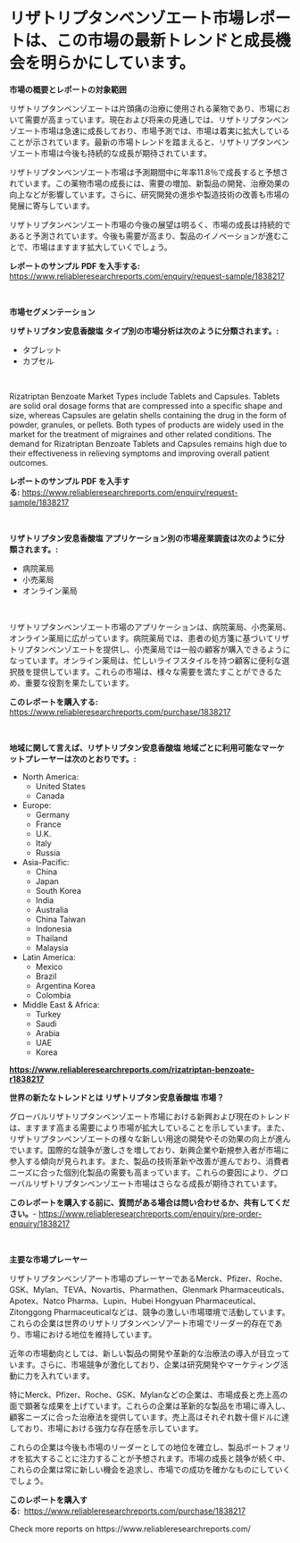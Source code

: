 <p><h1>リザトリプタンベンゾエート市場レポートは、この市場の最新トレンドと成長機会を明らかにしています。</h1></p><p><strong>市場の概要とレポートの対象範囲</strong></p>
<p><p>リザトリプタンベンゾエートは片頭痛の治療に使用される薬物であり、市場において需要が高まっています。現在および将来の見通しでは、リザトリプタンベンゾエート市場は急速に成長しており、市場予測では、市場は着実に拡大していることが示されています。最新の市場トレンドを踏まえると、リザトリプタンベンゾエート市場は今後も持続的な成長が期待されています。</p><p>リザトリプタンベンゾエート市場は予測期間中に年率11.8％で成長すると予想されています。この薬物市場の成長には、需要の増加、新製品の開発、治療効果の向上などが影響しています。さらに、研究開発の進歩や製造技術の改善も市場の発展に寄与しています。</p><p>リザトリプタンベンゾエート市場の今後の展望は明るく、市場の成長は持続的であると予測されています。今後も需要が高まり、製品のイノベーションが進むことで、市場はますます拡大していくでしょう。</p></p>
<p><strong>レポートのサンプル PDF を入手する:</strong> <a href="https://www.reliableresearchreports.com/enquiry/request-sample/1838217">https://www.reliableresearchreports.com/enquiry/request-sample/1838217</a></p>
<p>&nbsp;</p>
<p><strong>市場セグメンテーション</strong></p>
<p><strong>リザトリプタン安息香酸塩 タイプ別の市場分析は次のように分類されます。:</strong></p>
<p><ul><li>タブレット</li><li>カプセル</li></ul></p>
<p>&nbsp;</p>
<p><p>Rizatriptan Benzoate Market Types include Tablets and Capsules. Tablets are solid oral dosage forms that are compressed into a specific shape and size, whereas Capsules are gelatin shells containing the drug in the form of powder, granules, or pellets. Both types of products are widely used in the market for the treatment of migraines and other related conditions. The demand for Rizatriptan Benzoate Tablets and Capsules remains high due to their effectiveness in relieving symptoms and improving overall patient outcomes.</p></p>
<p><strong>レポートのサンプル PDF を入手する:</strong>&nbsp;<a href="https://www.reliableresearchreports.com/enquiry/request-sample/1838217">https://www.reliableresearchreports.com/enquiry/request-sample/1838217</a></p>
<p>&nbsp;</p>
<p><strong> リザトリプタン安息香酸塩 アプリケーション別の市場産業調査は次のように分類されます。:</strong></p>
<p><ul><li>病院薬局</li><li>小売薬局</li><li>オンライン薬局</li></ul></p>
<p>&nbsp;</p>
<p><p>リザトリプタンベンゾエート市場のアプリケーションは、病院薬局、小売薬局、オンライン薬局に広がっています。病院薬局では、患者の処方箋に基づいてリザトリプタンベンゾエートを提供し、小売薬局では一般の顧客が購入できるようになっています。オンライン薬局は、忙しいライフスタイルを持つ顧客に便利な選択肢を提供しています。これらの市場は、様々な需要を満たすことができるため、重要な役割を果たしています。</p></p>
<p><strong>このレポートを購入する:</strong>&nbsp; <a href="https://www.reliableresearchreports.com/purchase/1838217">https://www.reliableresearchreports.com/purchase/1838217</a></p>
<p>&nbsp;</p>
<p><strong>地域に関して言えば、リザトリプタン安息香酸塩 地域ごとに利用可能なマーケットプレーヤーは次のとおりです。:</strong></p>
<p><ul>
    <li>
        North America:
        <ul>
            <li>United States</li>
            <li>Canada</li>
        </ul>
    </li>
    <li>
        Europe:
        <ul>
            <li>Germany</li>
            <li>France</li>
            <li>U.K.</li>
            <li>Italy</li>
            <li>Russia</li>
        </ul>
    </li>
    <li>
        Asia-Pacific:
        <ul>
            <li>China</li>
            <li>Japan</li>
            <li>South Korea</li>
            <li>India</li>
            <li>Australia</li>
            <li>China Taiwan</li>
            <li>Indonesia</li>
            <li>Thailand</li>
            <li>Malaysia</li>
        </ul>
    </li>
    <li>
        Latin America:
        <ul>
            <li>Mexico</li>
            <li>Brazil</li>
            <li>Argentina Korea</li>
            <li>Colombia</li>
        </ul>
    </li>
    <li>
        Middle East & Africa:
        <ul>
            <li>Turkey</li>
            <li>Saudi</li>
            <li>Arabia</li>
            <li>UAE</li>
            <li>Korea</li>
        </ul>
    </li>
    </ul></p>
<p><strong><a href="https://www.reliableresearchreports.com/rizatriptan-benzoate-r1838217">https://www.reliableresearchreports.com/rizatriptan-benzoate-r1838217</a></strong>&nbsp;</p>
<p><strong>世界の新たなトレンドとは リザトリプタン安息香酸塩 市場？</strong></p>
<p><p>グローバルリザトリプタンベンゾエート市場における新興および現在のトレンドは、ますます高まる需要により市場が拡大していることを示しています。また、リザトリプタンベンゾエートの様々な新しい用途の開発やその効果の向上が進んでいます。国際的な競争が激しさを増しており、新興企業や新規参入者が市場に参入する傾向が見られます。また、製品の技術革新や改善が進んでおり、消費者ニーズに合った個別化製品の需要も高まっています。これらの要因により、グローバルリザトリプタンベンゾエート市場はさらなる成長が期待されています。</p></p>
<p><strong>このレポートを購入する前に、質問がある場合は問い合わせるか、共有してください。</strong>- <a href="https://www.reliableresearchreports.com/enquiry/pre-order-enquiry/1838217">https://www.reliableresearchreports.com/enquiry/pre-order-enquiry/1838217</a></p>
<p>&nbsp;</p>
<p><strong>主要な市場プレーヤー</strong></p>
<p><p>リザトリプタンベンゾアート市場のプレーヤーであるMerck、Pfizer、Roche、GSK、Mylan、TEVA、Novartis、Pharmathen、Glenmark Pharmaceuticals、Apotex、Natco Pharma、Lupin、Hubei Hongyuan Pharmaceutical、Zitonggong Pharmaceuticalなどは、競争の激しい市場環境で活動しています。これらの企業は世界のリザトリプタンベンゾアート市場でリーダー的存在であり、市場における地位を維持しています。</p><p>近年の市場動向としては、新しい製品の開発や革新的な治療法の導入が目立っています。さらに、市場競争が激化しており、企業は研究開発やマーケティング活動に力を入れています。</p><p>特にMerck、Pfizer、Roche、GSK、Mylanなどの企業は、市場成長と売上高の面で顕著な成果を上げています。これらの企業は革新的な製品を市場に導入し、顧客ニーズに合った治療法を提供しています。売上高はそれぞれ数十億ドルに達しており、市場における強力な存在感を示しています。</p><p>これらの企業は今後も市場のリーダーとしての地位を確立し、製品ポートフォリオを拡大することに注力することが予想されます。市場の成長と競争が続く中、これらの企業は常に新しい機会を追求し、市場での成功を確かなものにしていくでしょう。</p></p>
<p><strong>このレポートを購入する:</strong>&nbsp;&nbsp;<a href="https://www.reliableresearchreports.com/purchase/1838217">https://www.reliableresearchreports.com/purchase/1838217</a></p>
<p>Check more reports on https://www.reliableresearchreports.com/</p>